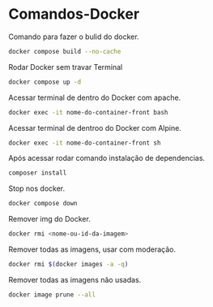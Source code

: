 # Comandos-Docker

Comando para fazer o bulid do docker. 

```bash
docker compose build --no-cache
```

Rodar Docker sem travar Terminal 

```bash
docker compose up -d 
```

Acessar terminal de dentro do Docker com apache. 

```bash
docker exec -it nome-do-container-front bash
```
Acessar terminal de dentroo do Docker com Alpine.

```bash
docker exec -it nome-do-container-front sh
```
Após acessar rodar comando instalação de dependencias. 
```bash
composer install
```
Stop nos docker. 
```bash
docker compose down
```
Remover img do Docker.
```bash
docker rmi <nome-ou-id-da-imagem>
```
Remover todas as imagens, usar com moderação. 
```bash
docker rmi $(docker images -a -q)
```
Remover todas as imagens não usadas. 
```bash
docker image prune --all
```
